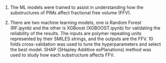 1. The ML models were trained to assist in understanding how the substructures of PIMs affect fractional free volume (FFV). 

2. There are two machine learning models, one is Random Forest (RF.ipynb) and the other is XGBoost (XGBOOST.ipynb) for validating the reliability of the results. The inputs are polymer repeating units represented by their SMILES strings, and the outputs are the FFV. 10 folds cross-validation was used to tune the hyperparameters and select the best model. SHAP (SHapley Additive exPlanations) method was used to study how each substructure affects FFV.
